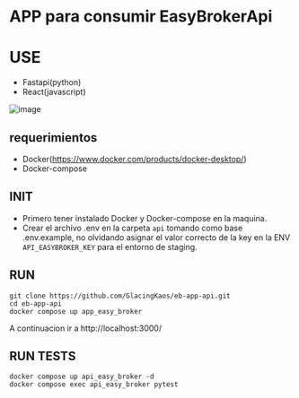 # APP para consumir EasyBrokerApi

# USE
- Fastapi(python)
- React(javascript)

![image](https://github.com/GlacingKaos/eb-app-api/assets/23129664/13d2f3d4-8cbc-429c-9a66-14c7011c8eb4)

## requerimientos
- Docker(https://www.docker.com/products/docker-desktop/)
- Docker-compose

## INIT
- Primero tener instalado Docker y Docker-compose en la maquina.
- Crear el archivo .env en la carpeta `api` tomando como base .env.example, no olvidando asignar el valor correcto de la key en la ENV `API_EASYBROKER_KEY` para el entorno de staging.

## RUN
```shell
git clone https://github.com/GlacingKaos/eb-app-api.git
cd eb-app-api
docker compose up app_easy_broker
```
A continuacion ir a http://localhost:3000/

## RUN TESTS
```shell
docker compose up api_easy_broker -d
docker compose exec api_easy_broker pytest
```
